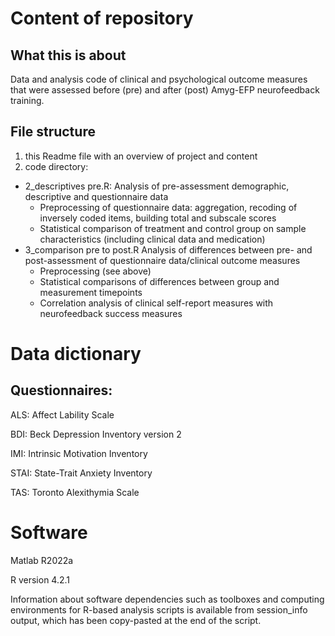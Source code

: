 # Content of repository

## What this is about
Data and analysis code of clinical and psychological outcome measures that were assessed before (pre) and after (post) Amyg-EFP neurofeedback training.
## File structure
1) this Readme file with an overview of project and content
2) code directory:
  - 2_descriptives pre.R: Analysis of pre-assessment demographic, descriptive and questionnaire data
    - Preprocessing of questionnaire data: aggregation, recoding of inversely coded items, building total and subscale scores
    - Statistical comparison of treatment and control group on sample characteristics (including clinical data and medication)
  - 3_comparison pre to post.R Analysis of differences between pre- and post-assessment of questionnaire data/clinical outcome measures
    - Preprocessing (see above)
    - Statistical comparisons of differences between group and measurement timepoints
    - Correlation analysis of clinical self-report measures with neurofeedback success measures
# Data dictionary

## Questionnaires:
ALS: Affect Lability Scale

BDI:   Beck Depression Inventory version 2

IMI:   Intrinsic Motivation Inventory

STAI:   State-Trait Anxiety Inventory

TAS:   Toronto Alexithymia Scale
# Software
Matlab R2022a

R version 4.2.1

Information about software dependencies such as toolboxes and computing environments for R-based analysis scripts is available from session_info output, which has been copy-pasted at the end of the script.
